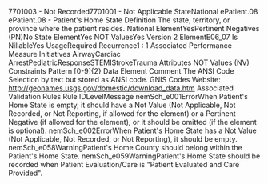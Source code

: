 

7701003 - Not Recorded7701001 - Not Applicable
StateNational
ePatient.08
ePatient.08 - Patient's Home State
Definition
The state, territory, or province where the patient resides.
National ElementYesPertinent Negatives (PN)No
State ElementYes
NOT ValuesYes
Version 2 ElementE06_07
Is NillableYes
UsageRequired
Recurrence1 : 1
Associated Performance Measure Initiatives
AirwayCardiac ArrestPediatricResponseSTEMIStrokeTrauma
Attributes
NOT Values (NV)
Constraints
Pattern
[0-9]{2}
Data Element Comment
The ANSI Code Selection by text but stored as ANSI code.
GNIS Codes Website: http://geonames.usgs.gov/domestic/download_data.htm
Associated Validation Rules
Rule IDLevelMessage
nemSch_e001ErrorWhen Patient's Home State is empty, it should have a Not Value (Not Applicable, Not Recorded,
or Not Reporting, if allowed for the element) or a Pertinent Negative (if allowed for the element),
or it should be omitted (if the element is optional).
nemSch_e002ErrorWhen Patient's Home State has a Not Value (Not Applicable, Not Recorded, or Not Reporting), it
should be empty.
nemSch_e058WarningPatient's Home County should belong within the Patient's Home State.
nemSch_e059WarningPatient's Home State should be recorded when Patient Evaluation/Care is "Patient Evaluated and
Care Provided".